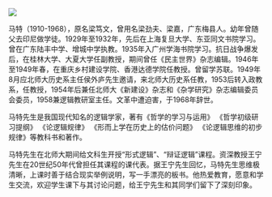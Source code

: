 ![](https://s2.loli.net/2022/08/31/qYM7LwnlJEWQaRi.png)

马特（1910-1968），原名梁笃文，曾用名梁劲夫、梁嘉，广东梅县人。幼年曾随父去印尼做学徒。1929年至1932年，先后在上海复旦大学、东亚同文书院学习。曾在广东陆丰中学、增城中学执教。1935年入广州学海书院学习。抗日战争爆发后，在桂林大学、大夏大学任副教授，期间曾任《民主世界》杂志编辑。1946年至1949年春，在重庆乡村建设学院、香港达德学院任教授。曾留学苏联。1949年8月应北师大历史系主任侯外庐先生邀请，来北师大历史系任教，1953后转入政教系，任教授，1954年后兼任北师大《新建设》杂志和《杂学研究》杂志编辑委员会委员，1958兼逻辑教研室主任。文革中遭迫害，于1968年辞世。

马特先生是我国现代知名的逻辑学家，著有《哲学的学习与运用》 《哲学初级研习提纲》 《论逻辑规律》 《形而上学在历史上的估价问题》 《论逻辑思维的初步规律》等教科书和著作。

马特先生在北师大期间给文科生开授“形式逻辑”、“辩证逻辑”课程。资深教授王宁先生在20世纪50年代曾担任其课程的课代表。据王宁先生回忆，马特先生思维极清晰，上课时善于结合现实举例说明，写一手漂亮的板书。他热爱教育，愿意和学生交流，欢迎学生课下与其讨论问题，给王宁先生和其同学们留下了深刻印象。